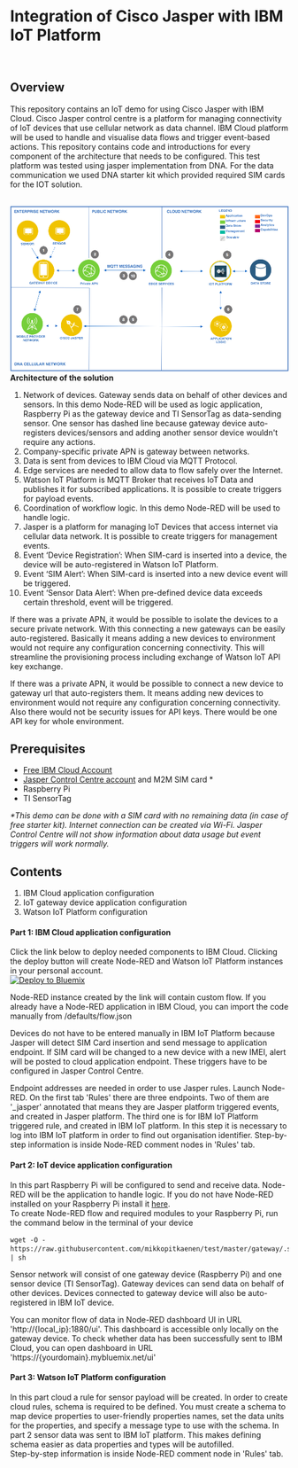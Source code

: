 # Integration of Cisco Jasper with IBM IoT Platform
<br>

## Overview

This repository contains an IoT demo for using Cisco Jasper with IBM Cloud. Cisco Jasper control centre is a platform for managing connectivity of IoT devices that use cellular network as data channel. IBM Cloud platform will be used to handle and visualise data flows and trigger event-based actions. This repository contains code and introductions for every component of the architecture that needs to be configured. This test platform was tested using jasper implementation from DNA. For the data communication we used DNA starter kit which provided required SIM cards for the IOT solution.
<br><br>

![architecture](https://raw.githubusercontent.com/mikkopitkaenen/ibm-cloud-with-cisco-jasper/master/readme_images/architecture.png)<br>
**Architecture of the solution**

1. Network of devices. Gateway sends data on behalf of other devices and sensors. In this demo Node-RED will be used as logic application, Raspberry Pi as the gateway device and TI SensorTag as data-sending sensor. One sensor has dashed line because gateway device auto-registers devices/sensors and adding another sensor device wouldn't require any actions.
2. Company-specific private APN is gateway between networks.    
3. Data is sent from devices to IBM Cloud via MQTT Protocol.
4. Edge services are needed to allow data to flow safely over the Internet.
5. Watson IoT Platform is MQTT Broker that receives IoT Data and publishes it for subscribed applications. It is possible to create triggers for payload events.
6. Coordination of workflow logic. In this demo Node-RED will be used to handle logic.
7. Jasper is a platform for managing IoT Devices that access internet via cellular data network. It is possible to create triggers for management events.
8. Event ‘Device Registration’: When SIM-card is inserted into a device, the device will be auto-registered in Watson IoT Platform.
9. Event ‘SIM Alert’: When SIM-card is inserted into a new device event will be triggered.
10. Event ‘Sensor Data Alert’: When pre-defined device data exceeds certain threshold, event will be triggered.

If there was a private APN, it would be possible to isolate the devices to a secure private network. With this connecting a new gateways can be easily auto-registered. Basically it means adding a new devices to environment would not require any configuration concerning connectivity. This will streamline the provisioning process including exchange of Watson IoT API key exchange.

If there was a private APN, it would be possible to connect a new device to gateway url that auto-registers them. It means adding new devices to environment would not require any configuration concerning connectivity. Also there would not be security issues for API keys. There would be one API key for whole environment.

## Prerequisites
- [Free IBM Cloud Account](https://bluemix.net/)
- [Jasper Control Centre account](https://dna.jasper.com) and M2M SIM card *
- Raspberry Pi
- TI SensorTag

*\*This demo can be done with a SIM card with no remaining data (in case of free starter kit). Internet connection can be created via Wi-Fi. Jasper Control Centre will not show information about data usage but event triggers will work normally.*


## Contents<br>
1. IBM Cloud application configuration<br>
2. IoT gateway device application configuration<br>
3. Watson IoT Platform configuration <br>


#### Part 1: IBM Cloud application configuration
Click the link below to deploy needed components to IBM Cloud. Clicking the deploy button will create Node-RED and Watson IoT Platform instances in your personal account. <br>
[![Deploy to Bluemix](https://bluemix.net/deploy/button.png)](https://bluemix.net/deploy?repository=https://github.com/mikkopitkaenen/test.git&branch=master)

Node-RED instance created by the link will contain custom flow. If you already have a Node-RED application in IBM Cloud, you can import the code manually from /defaults/flow.json


Devices do not have to be entered manually in IBM IoT Platform because Jasper will detect SIM Card insertion and send message to application endpoint. If SIM card will be changed to a new device with a new IMEI, alert will be posted to cloud application endpoint. These triggers have to be configured in Jasper Control Centre.

Endpoint addresses are needed in order to use Jasper rules.
Launch Node-RED. On the first tab 'Rules' there are three endpoints. Two of them are '\_jasper' annotated that means they are Jasper platform triggered events, and created in Jasper platform. The third one is for IBM IoT Platform triggered rule, and created in IBM IoT platform.
In this step it is necessary to log into IBM IoT platform in order to find out organisation identifier.
Step-by-step information is inside Node-RED comment nodes in 'Rules' tab.


#### Part 2: IoT device application configuration
In this part Raspberry Pi will be configured to send and receive data. Node-RED will be the application to handle logic. If you do not have Node-RED installed on your Raspberry Pi install it [here](https://nodered.org/docs/getting-started/installation).
<br>
To create Node-RED flow and required modules to your Raspberry Pi, run the command below in the terminal of your device

```
wget -O - https://raw.githubusercontent.com/mikkopitkaenen/test/master/gateway/.script.sh | sh
```

Sensor network will consist of one gateway device (Raspberry Pi) and one sensor device (TI SensorTag). Gateway devices can send data on behalf of other devices. Devices connected to gateway device will also be auto-registered in IBM IoT device.

You can monitor flow of data in Node-RED dashboard UI in URL 'http://{local_ip}:1880/ui'. This dashboard is accessible only locally on the gateway device.
To check whether data has been successfully sent to IBM Cloud, you can open dashboard in URL 'https://{yourdomain}.mybluemix.net/ui'

#### Part 3: Watson IoT Platform configuration
In this part cloud a rule for sensor payload will be created. In order to create cloud rules, schema is required to be defined. You must create a schema to map device properties to user-friendly properties names, set the data units for the properties, and specify a message type to use with the schema. In part 2 sensor data was sent to IBM IoT platform. This makes defining schema easier as data properties and types will be autofilled.<br>
Step-by-step information is inside Node-RED comment node in 'Rules' tab.
